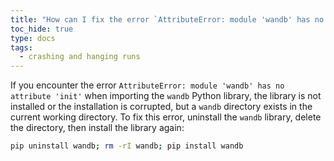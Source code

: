 ```yaml
---
title: "How can I fix the error `AttributeError: module 'wandb' has no attribute 'init'`?"
toc_hide: true
type: docs
tags:
  - crashing and hanging runs
---
```


If you encounter the error `AttributeError: module 'wandb' has no attribute 'init'` when importing the `wandb` Python library, the library is not installed or the installation is corrupted, but a `wandb` directory exists in the current working directory. To fix this error, uninstall the `wandb` library, delete the directory, then install the library again:

```bash
pip uninstall wandb; rm -rI wandb; pip install wandb
```